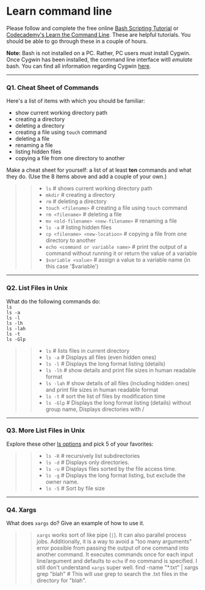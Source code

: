 # Learn command line

Please follow and complete the free online [Bash Scripting Tutorial](https://ryanstutorials.net/bash-scripting-tutorial/) or [Codecademy's Learn the Command Line](https://www.codecademy.com/learn/learn-the-command-line). These are helpful tutorials. You should be able to go through these in a couple of hours.

**Note:** Bash is not installed on a PC. Rather, PC users must install Cygwin. Once Cygwin has been installed, the command line interface witll _emulate_ bash. You can find all information regarding Cygwin [here](https://www.cygwin.com/).

---

### Q1.  Cheat Sheet of Commands  

Here's a list of items with which you should be familiar:  
* show current working directory path
* creating a directory
* deleting a directory
* creating a file using `touch` command
* deleting a file
* renaming a file
* listing hidden files
* copying a file from one directory to another

Make a cheat sheet for yourself: a list of at least **ten** commands and what they do.  (Use the 8 items above and add a couple of your own.)  

> > * `ls` # shows current working directory path
> > * `mkdir` # creating a directory
> > * `rm` # deleting a directory
> > * `touch <filename>` # creating a file using `touch` command
> > * `rm <filename>` # deleting a file
> > * `mv <old-filename> <new-filename>` # renaming a file
> > * `ls -a` # listing hidden files
> > * `cp <filename> <new-location>` # copying a file from one directory to another
> > * `echo <command or variable name>` # print the output of a command without running it or return the value of a variable 
> > * `$variable <value>` # assign a value to a variable name (in this case '$variable')

---

### Q2.  List Files in Unix   

What do the following commands do:  
`ls`  
`ls -a`  
`ls -l`  
`ls -lh`  
`ls -lah`  
`ls -t`  
`ls -Glp`  

> > * `ls` # lists files in current directory  
> > * `ls -a`  # Displays all files (even hidden ones) 
> > * `ls -l`  # Displays the long format listing (details) 
> > * `ls -lh`  # show details and print file sizes in human readable format 
> > * `ls -lah` #  show details of all files (including hidden ones) and print file sizes in human readable format
> > * `ls -t` # sort the list of files by modification time 
> > * `ls -Glp` # Displays the long format listing (details) without group name, Displays directories with /  


---

### Q3.  More List Files in Unix  

Explore these other [ls options](http://www.techonthenet.com/unix/basic/ls.php) and pick 5 of your favorites:

> > * `ls -R` # recursively list subdirectories
> > * `ls -d` # Displays only directories.
> > * `ls -u` # Displays files sorted by the file access time.
> > * `ls -g` # Displays the long format listing, but exclude the owner name.
> > * `ls -S` # Sort by file size

---

### Q4.  Xargs   

What does `xargs` do? Give an example of how to use it.

> > `xargs` works sort of like pipe (`|`). It can also parallel process jobs. Additionally, it is a way to avoid a "too many arguments" error possible from passing the output of one command into another command. It executes commands once for each input line/argument and defaults to `echo` if no command is specified. I still don't understand `xargs` super well.
>> find -name "*.txt" | xargs grep "blah" # This will use grep to search the .txt files in the directory for "blah".

 


